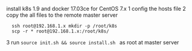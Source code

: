 install k8s 1.9 and docker 17.03ce for CentOS 7.x
1 config the hosts file
2 copy the all files to the remote master server
  ```
    ssh root@192.168.1.x mkdir -p /root/k8s
    scp -r * root@192.168.1.x:/root/k8s/
  ```
3 run 
  ```source init.sh && source install.sh ```
  as root at master server
